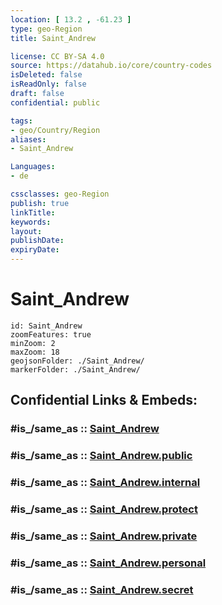 ```yaml
---
location: [ 13.2 , -61.23 ] 
type: geo-Region
title: Saint_Andrew

license: CC BY-SA 4.0
source: https://datahub.io/core/country-codes
isDeleted: false
isReadOnly: false
draft: false
confidential: public

tags:
- geo/Country/Region
aliases:
- Saint_Andrew

Languages:
- de

cssclasses: geo-Region
publish: true
linkTitle: 
keywords: 
layout: 
publishDate: 
expiryDate: 
---
```


# Saint_Andrew

```leaflet
id: Saint_Andrew
zoomFeatures: true 
minZoom: 2 
maxZoom: 18
geojsonFolder: ./Saint_Andrew/
markerFolder: ./Saint_Andrew/
```


## Confidential Links & Embeds: 

### #is_/same_as :: [Saint_Andrew](/_Standards/Earth/Continent/America~Caribbean/Saint_Vincent_and_Grenadines/Counties/Saint_Andrew.md) 

### #is_/same_as :: [Saint_Andrew.public](/_public/Earth/Continent/America~Caribbean/Saint_Vincent_and_Grenadines/Counties/Saint_Andrew.public.md) 

### #is_/same_as :: [Saint_Andrew.internal](/_internal/Earth/Continent/America~Caribbean/Saint_Vincent_and_Grenadines/Counties/Saint_Andrew.internal.md) 

### #is_/same_as :: [Saint_Andrew.protect](/_protect/Earth/Continent/America~Caribbean/Saint_Vincent_and_Grenadines/Counties/Saint_Andrew.protect.md) 

### #is_/same_as :: [Saint_Andrew.private](/_private/Earth/Continent/America~Caribbean/Saint_Vincent_and_Grenadines/Counties/Saint_Andrew.private.md) 

### #is_/same_as :: [Saint_Andrew.personal](/_personal/Earth/Continent/America~Caribbean/Saint_Vincent_and_Grenadines/Counties/Saint_Andrew.personal.md) 

### #is_/same_as :: [Saint_Andrew.secret](/_secret/Earth/Continent/America~Caribbean/Saint_Vincent_and_Grenadines/Counties/Saint_Andrew.secret.md)

